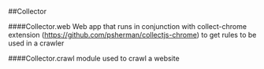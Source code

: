 ##Collector

####Collector.web
Web app that runs in conjunction with collect-chrome extension (https://github.com/psherman/collectjs-chrome) to get rules to be used in a crawler 

####Collector.crawl
module used to crawl a website